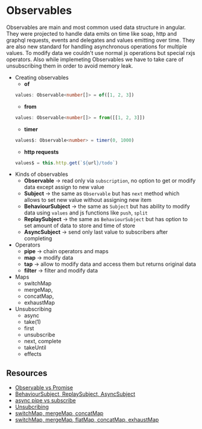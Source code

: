 # Observables
Observables are main and most common used data structure in angular. They were projected to handle data emits on time like soap, http and graphql requests, events and delegates and values emitting over time. They are also new standard for handling asynchronous operations for multiple values. To modify data we couldn't use normal js operations but special rxjs operators. Also while implemeting Observables we have to take care of unsubscribing them in order to avoid memory leak.
* Creating observables
  - **of**
  ```ts
  values: Observable<number[]> = of([1, 2, 3])
  ```
  - **from**
  ```ts
  values: Observable<number[]> = from([[1, 2, 3]])
  ```
  - **timer**
  ```ts
  values$: Observable<number> = timer(0, 1000)
  ```
  - **http requests**
  ```ts
  values$ = this.http.get(`${url}/todo`)
  ```
* Kinds of observables
  - **Observable** -> read only via `subscription`, no option to get or modify data except assign to new value
  - **Subject** -> the same as `Observable` but has `next` method which allows to set new value without assigning new item
  - **BehaviourSubject** -> the same as `Subject` but has ability to modify data using `values` and js functions like `push`, `split`
  - **ReplaySubject** -> the same as `BehaviourSubject` but has option to set amount of data to store and time of store
  - **AsyncSubject** -> send only last value to subscribers after completing
* Operators
  - **pipe** -> chain operators and maps
  - **map** -> modify data
  - **tap** -> allow to modify data and access them but returns original data
  - **filter** -> filter and modify data
* Maps
  - switchMap
  - mergeMap,
  - concatMap,
  - exhaustMap
* Unsubscribing
  - async
  - take(1)
  - first
  - unsubscribe
  - next, complete
  - takeUntil
  - effects

## Resources
* [Observable vs Promise](https://www.syncfusion.com/blogs/post/angular-promises-versus-observables.aspx)
* [BehaviourSubject, ReplaySubject, AsyncSubject](https://luukgruijs.medium.com/understanding-rxjs-behaviorsubject-replaysubject-and-asyncsubject-8cc061f1cfc0)
* [async pipe vs subscribe](https://medium.com/angular-in-depth/angular-question-rxjs-subscribe-vs-async-pipe-in-component-templates-c956c8c0c794)
* [Unsubcribing](https://medium.com/angular-in-depth/the-best-way-to-unsubscribe-rxjs-observable-in-the-angular-applications-d8f9aa42f6a0)
* [switchMap, mergeMap, concatMap](https://luukgruijs.medium.com/understanding-rxjs-map-mergemap-switchmap-and-concatmap-833fc1fb09ff)
* [switchMap, mergeMap, flatMap, concatMap, exhaustMap](https://stackoverflow.com/questions/49698640/flatmap-mergemap-switchmap-and-concatmap-in-rxjs)
